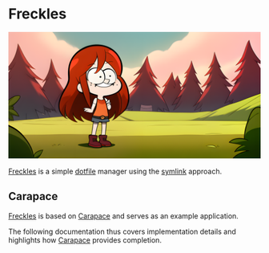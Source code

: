 # Freckles

![](./banner.png)

[Freckles] is a simple [dotfile] manager using the [symlink] approach.

## Carapace

[Freckles] is based on [Carapace] and serves as an example application.

The following documentation thus covers implementation details and highlights how [Carapace] provides completion.

[Carapace]:https://carapace.sh
[dotfile]:https://dotfiles.github.io/
[Freckles]:https://github.com/carapace-sh/freckles
[symlink]:https://en.wikipedia.org/wiki/Symbolic_link
